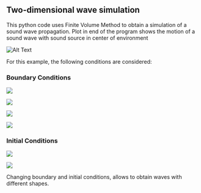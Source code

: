 ## Two-dimensional wave simulation

This python code uses Finite Volume Method to obtain a simulation of a sound wave propagation. Plot in end of the program shows the motion of a sound wave with sound source in center of environment

![Alt Text](wave_propagation_2d.gif)

For this example, the following conditions are considered:

### Boundary Conditions
<p>
<img src="https://render.githubusercontent.com/render/math?math=u(0,0,t) = 0">
</p>
<p>
<img src="https://render.githubusercontent.com/render/math?math=u(L, W, t) = 0">
</p>
<p>
<img src="https://render.githubusercontent.com/render/math?math=u(L, 0, t) = 0">
</p>
<p>
<img src="https://render.githubusercontent.com/render/math?math=u(0, W, t) = 0">
</p>

### Initial Conditions

<p>
<img src="https://render.githubusercontent.com/render/math?math=u(x,0) = 100.000, L/2 - dx\le x \le \L/2 %2B dx, W/2 - dy\le y \le \W/2 %2B dy">
</p>
<p>
<img src="https://render.githubusercontent.com/render/math?math=\left.\frac{\partial u}{\partial t}\right|_{t = 0} = 0">
</p>

Changing boundary and initial conditions, allows to obtain waves with different shapes.